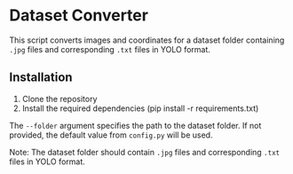 # Dataset Converter

This script converts images and coordinates for a dataset folder containing `.jpg` files and corresponding `.txt` files in YOLO format.

## Installation

1. Clone the repository
2. Install the required dependencies (pip install -r requirements.txt)

The `--folder` argument specifies the path to the dataset folder. If not provided, the default value from `config.py` will be used.

Note: The dataset folder should contain `.jpg` files and corresponding `.txt` files in YOLO format.
